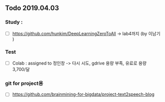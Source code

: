 ## Todo 2019.04.03

### Study : 
- [ ]   https://github.com/hunkim/DeepLearningZeroToAll ->  lab4까지 (by 이남기 ) 



### Test 
- [ ]   Colab  : assigned to 정인창  -> 다시 시도, gdrive 용량 부족, 유료로 용량 3,700/달 

### git for project용
- [ ]   https://github.com/brainmining-for-bigdata/project-text2speech-blog

